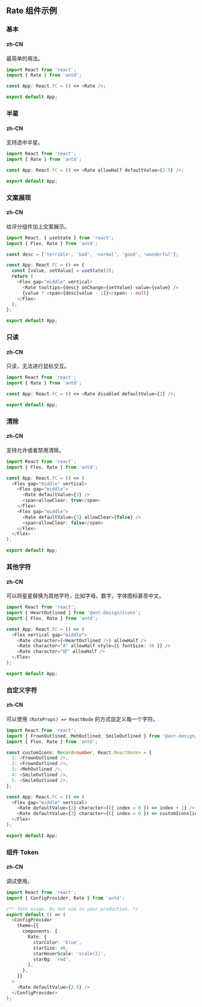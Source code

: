 ## Rate 组件示例

### 基本

#### zh-CN

最简单的用法。



```typescript
import React from 'react';
import { Rate } from 'antd';

const App: React.FC = () => <Rate />;

export default App;

```

### 半星

#### zh-CN

支持选中半星。



```typescript
import React from 'react';
import { Rate } from 'antd';

const App: React.FC = () => <Rate allowHalf defaultValue={2.5} />;

export default App;

```

### 文案展现

#### zh-CN

给评分组件加上文案展示。



```typescript
import React, { useState } from 'react';
import { Flex, Rate } from 'antd';

const desc = ['terrible', 'bad', 'normal', 'good', 'wonderful'];

const App: React.FC = () => {
  const [value, setValue] = useState(3);
  return (
    <Flex gap="middle" vertical>
      <Rate tooltips={desc} onChange={setValue} value={value} />
      {value ? <span>{desc[value - 1]}</span> : null}
    </Flex>
  );
};

export default App;

```

### 只读

#### zh-CN

只读，无法进行鼠标交互。



```typescript
import React from 'react';
import { Rate } from 'antd';

const App: React.FC = () => <Rate disabled defaultValue={2} />;

export default App;

```

### 清除

#### zh-CN

支持允许或者禁用清除。



```typescript
import React from 'react';
import { Flex, Rate } from 'antd';

const App: React.FC = () => (
  <Flex gap="middle" vertical>
    <Flex gap="middle">
      <Rate defaultValue={3} />
      <span>allowClear: true</span>
    </Flex>
    <Flex gap="middle">
      <Rate defaultValue={3} allowClear={false} />
      <span>allowClear: false</span>
    </Flex>
  </Flex>
);

export default App;

```

### 其他字符

#### zh-CN

可以将星星替换为其他字符，比如字母，数字，字体图标甚至中文。



```typescript
import React from 'react';
import { HeartOutlined } from '@ant-design/icons';
import { Flex, Rate } from 'antd';

const App: React.FC = () => (
  <Flex vertical gap="middle">
    <Rate character={<HeartOutlined />} allowHalf />
    <Rate character="A" allowHalf style={{ fontSize: 36 }} />
    <Rate character="好" allowHalf />
  </Flex>
);

export default App;

```

### 自定义字符

#### zh-CN

可以使用 `(RateProps) => ReactNode` 的方式自定义每一个字符。



```typescript
import React from 'react';
import { FrownOutlined, MehOutlined, SmileOutlined } from '@ant-design/icons';
import { Flex, Rate } from 'antd';

const customIcons: Record<number, React.ReactNode> = {
  1: <FrownOutlined />,
  2: <FrownOutlined />,
  3: <MehOutlined />,
  4: <SmileOutlined />,
  5: <SmileOutlined />,
};

const App: React.FC = () => (
  <Flex gap="middle" vertical>
    <Rate defaultValue={2} character={({ index = 0 }) => index + 1} />
    <Rate defaultValue={3} character={({ index = 0 }) => customIcons[index + 1]} />
  </Flex>
);

export default App;

```

### 组件 Token

#### zh-CN

调试使用。



```typescript
import React from 'react';
import { ConfigProvider, Rate } from 'antd';

/** Test usage. Do not use in your production. */
export default () => (
  <ConfigProvider
    theme={{
      components: {
        Rate: {
          starColor: 'blue',
          starSize: 40,
          starHoverScale: 'scale(2)',
          starBg: 'red',
        },
      },
    }}
  >
    <Rate defaultValue={2.5} />
  </ConfigProvider>
);

```

